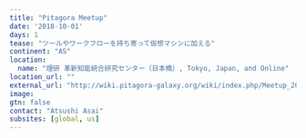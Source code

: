 ```yaml
---
title: "Pitagora Meetup"
date: '2018-10-01'
days: 1
tease: "ツールやワークフローを持ち寄って仮想マシンに加える"
continent: "AS"
location:
  name: "理研 革新知能統合研究センター（日本橋）, Tokyo, Japan, and Online"
location_url: ""
external_url: "http://wiki.pitagora-galaxy.org/wiki/index.php/Meetup_2018-10"
image: 
gtn: false
contact: "Atsushi Asai"
subsites: [global, us]
---
```


